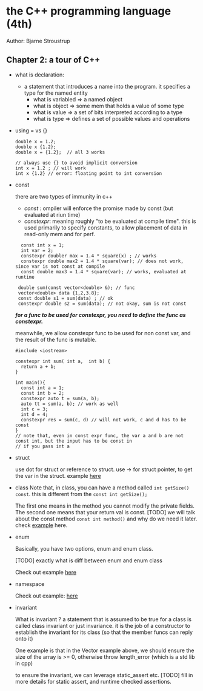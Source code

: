 # the C++ programming language (4th)
Author: Bjarne Stroustrup

## Chapter 2: a tour of C++
* what is declaration:
  * a statement that introduces a name into the program. it specifies a type for the named entity
    * what is variabled  => a named object
    * what is object => some mem that holds a value of some type
    * what is value => a set of bits interpreted according to a type
    * what is type => defines a set of possible values and operations

* using = vs {}
  ```
  double x = 1.2; 
  double x {1.2};
  double x = {1.2};  // all 3 works 
  
  // always use {} to avoid implicit conversion 
  int x = 1.2 ; // will work 
  int x {1.2} // error: floating point to int conversion
  ```
* const
  
  there are two types of immunity in c++
  * *const* : ompiler will enforce the promise made by const (but evaluated at riun time)
  * *constexpr*: meaning roughly "to be evaluated at compile time". this is used primarily to specify constants, to allow placement of data in read-only mem and for perf. 
  ```
    const int x = 1;
    int var = 2;
    constexpr doubler max = 1.4 * square(x) ; // works
    constexpr double max2 = 1.4 * square(var); // does not work, since var is not const at compile
    const double max3 = 1.4 * square(var); // works, evaluated at runtime
  ```
  ```
   double sum(const vector<double> &); // func
   vector<double> data {1,2,3.8};
   const double s1 = sum(data) ; // ok
   constexpr double s2 = sum(data); // not okay, sum is not const
  ```
  ***for a func to be used for constexpr, you need to define the func as constexpr.***
  
  meanwhile, we allow constexpr func to be used for non const var, and the result of the func is mutable.
  ```
  #include <iostream>

  constexpr int sum( int a,  int b) {
    return a + b;
  }

  int main(){
    const int a = 1;
    const int b = 2;
    constexpr auto t = sum(a, b);
    auto tt = sum(a, b); // work as well
    int c = 3;
    int d = 4;
    constexpr res = sum(c, d) // will not work, c and d has to be const
  }
  // note that, even in const expr func, the var a and b are not const int, but the input has to be const in
  // if you pass int a
  ```

* struct
  
  use dot for struct or reference to struct. use -> for struct pointer, to get the var in the struct.
  example [here](https://github.com/fandan-nyc/my_side_projects/blob/master/notes/cpp_notes/chapter_2/vector_basic_1.cpp)

* class
  Note that, in class, you can have a method called `int getSize() const`. this is different from the `const int getSize();`
  
  The first one means in the method you cannot modify the private fields. The second one means that your return val is const.
  [TODO] we will talk about the const method `const int method()` and why do we need it later.
  check [example](https://github.com/fandan-nyc/my_side_projects/blob/master/notes/cpp_notes/chapter_2/vector_basic_2.cpp) here.
 
* enum
 
  Basically, you have two options, enum and enum class.
  
  [TODO] exactly what is diff between enum and enum class
  
  Check out example [here](https://github.com/fandan-nyc/my_side_projects/blob/master/notes/cpp_notes/chapter_2/enum_example.cpp)
  
* namespace

  Check out example: [here](https://github.com/fandan-nyc/my_side_projects/blob/master/notes/cpp_notes/chapter_2/namespace_example.cpp)

* invariant

  What is invariant ? a statement that is assumed to be true for a class is called class invariant or just invariance. it is the job of a constructor to establish the invariant for its class (so that the member funcs can reply onto it)
   
  One example is that in the Vector example above, we should ensure the size of the array is >= 0, otherwise throw length_error (which is a std lib in cpp)
  
  to ensure the invariant, we can leverage static_assert etc. [TODO] fill in more details for static assert, and runtime checked assertions. 

